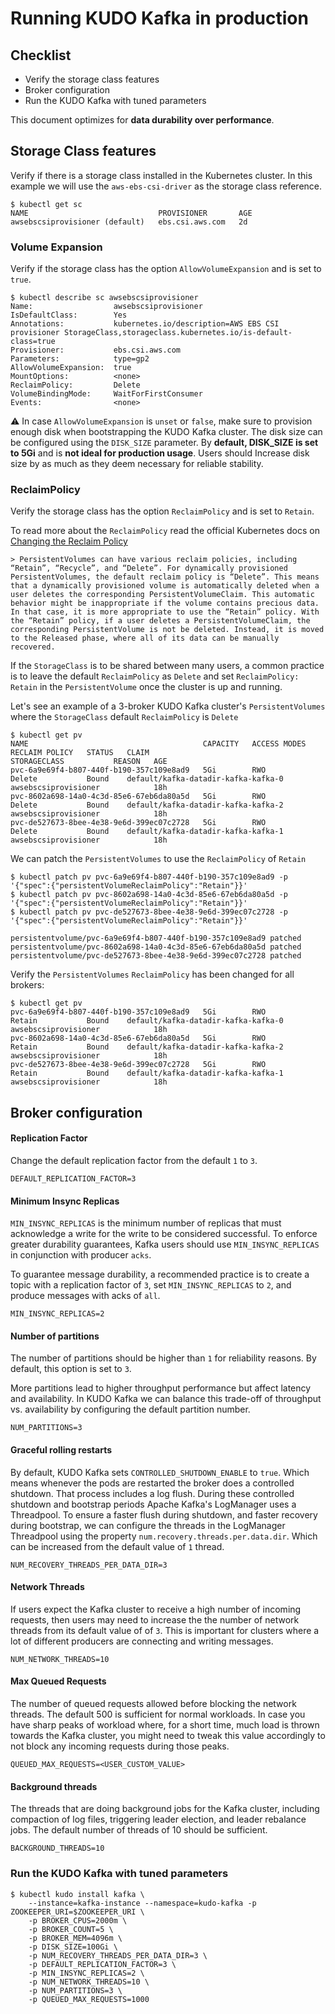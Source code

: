 # Running KUDO Kafka in production

## Checklist

- Verify the storage class features
- Broker configuration
- Run the KUDO Kafka with tuned parameters

This document optimizes for **data durability over performance**. 

## Storage Class features

Verify if there is a storage class installed in the Kubernetes cluster. In this example we will use the `aws-ebs-csi-driver` as the storage class reference.

```
$ kubectl get sc
NAME                             PROVISIONER       AGE
awsebscsiprovisioner (default)   ebs.csi.aws.com   2d
```

### Volume Expansion

Verify if the storage class has the option `AllowVolumeExpansion` and is set to `true`.

```
$ kubectl describe sc awsebscsiprovisioner
Name:                  awsebscsiprovisioner
IsDefaultClass:        Yes
Annotations:           kubernetes.io/description=AWS EBS CSI provisioner StorageClass,storageclass.kubernetes.io/is-default-class=true
Provisioner:           ebs.csi.aws.com
Parameters:            type=gp2
AllowVolumeExpansion:  true
MountOptions:          <none>
ReclaimPolicy:         Delete
VolumeBindingMode:     WaitForFirstConsumer
Events:                <none>
```

:warning: In case `AllowVolumeExpansion` is `unset` or `false`, make sure to provision enough disk when bootstrapping the KUDO Kafka cluster. The disk size can be configured using the `DISK_SIZE` parameter. By **default, DISK_SIZE is set to 5Gi** and is **not ideal for production usage**. Users should Increase disk size by as much as they deem necessary for reliable stability.

### ReclaimPolicy

Verify the storage class has the option `ReclaimPolicy` and is set to `Retain`.

To read more about the `ReclaimPolicy` read the official Kubernetes docs on [Changing the Reclaim Policy](https://kubernetes.io/docs/tasks/administer-cluster/change-pv-reclaim-policy/)

```
> PersistentVolumes can have various reclaim policies, including “Retain”, “Recycle”, and “Delete”. For dynamically provisioned PersistentVolumes, the default reclaim policy is “Delete”. This means that a dynamically provisioned volume is automatically deleted when a user deletes the corresponding PersistentVolumeClaim. This automatic behavior might be inappropriate if the volume contains precious data. In that case, it is more appropriate to use the “Retain” policy. With the “Retain” policy, if a user deletes a PersistentVolumeClaim, the corresponding PersistentVolume is not be deleted. Instead, it is moved to the Released phase, where all of its data can be manually recovered.
```

If the `StorageClass` is to be shared between many users, a common practice is to leave the default `ReclaimPolicy` as `Delete` and set `ReclaimPolicy: Retain` in the `PersistentVolume` once the cluster is up and running. 

Let's see an example of a 3-broker KUDO Kafka cluster's `PersistentVolumes` where the `StorageClass` default `ReclaimPolicy` is `Delete` 

```
$ kubectl get pv
NAME                                       CAPACITY   ACCESS MODES   RECLAIM POLICY   STATUS   CLAIM                                                              STORAGECLASS           REASON   AGE
pvc-6a9e69f4-b807-440f-b190-357c109e8ad9   5Gi        RWO            Delete           Bound    default/kafka-datadir-kafka-kafka-0                                awsebscsiprovisioner            18h
pvc-8602a698-14a0-4c3d-85e6-67eb6da80a5d   5Gi        RWO            Delete           Bound    default/kafka-datadir-kafka-kafka-2                                awsebscsiprovisioner            18h
pvc-de527673-8bee-4e38-9e6d-399ec07c2728   5Gi        RWO            Delete           Bound    default/kafka-datadir-kafka-kafka-1                                awsebscsiprovisioner            18h
```

We can patch the `PersistentVolumes` to use the `ReclaimPolicy` of `Retain`

```
$ kubectl patch pv pvc-6a9e69f4-b807-440f-b190-357c109e8ad9 -p '{"spec":{"persistentVolumeReclaimPolicy":"Retain"}}'
$ kubectl patch pv pvc-8602a698-14a0-4c3d-85e6-67eb6da80a5d -p '{"spec":{"persistentVolumeReclaimPolicy":"Retain"}}'
$ kubectl patch pv pvc-de527673-8bee-4e38-9e6d-399ec07c2728 -p '{"spec":{"persistentVolumeReclaimPolicy":"Retain"}}'

persistentvolume/pvc-6a9e69f4-b807-440f-b190-357c109e8ad9 patched
persistentvolume/pvc-8602a698-14a0-4c3d-85e6-67eb6da80a5d patched
persistentvolume/pvc-de527673-8bee-4e38-9e6d-399ec07c2728 patched
```

Verify the `PersistentVolumes` `ReclaimPolicy` has been changed for all brokers:

```
$ kubectl get pv
pvc-6a9e69f4-b807-440f-b190-357c109e8ad9   5Gi        RWO            Retain           Bound    default/kafka-datadir-kafka-kafka-0                                awsebscsiprovisioner            18h
pvc-8602a698-14a0-4c3d-85e6-67eb6da80a5d   5Gi        RWO            Retain           Bound    default/kafka-datadir-kafka-kafka-2                                awsebscsiprovisioner            18h
pvc-de527673-8bee-4e38-9e6d-399ec07c2728   5Gi        RWO            Retain           Bound    default/kafka-datadir-kafka-kafka-1                                awsebscsiprovisioner            18h
```



## Broker configuration

#### Replication Factor

Change the default replication factor from the default `1` to `3`.

```
DEFAULT_REPLICATION_FACTOR=3
```

#### Minimum Insync Replicas

`MIN_INSYNC_REPLICAS` is the minimum number of replicas that must acknowledge a write for the write to be considered successful. To enforce greater durability guarantees, Kafka users should use `MIN_INSYNC_REPLICAS` in conjunction with producer `acks`.

To guarantee message durability, a recommended practice is to create a topic with a replication factor of `3`, set `MIN_INSYNC_REPLICAS` to `2`, and produce messages with acks of `all`.

```
MIN_INSYNC_REPLICAS=2
```

#### Number of partitions

The number of partitions should be higher than `1` for reliability reasons. By default, this option is set to `3`.

More partitions lead to higher throughput performance but affect latency and availability. In KUDO Kafka we can balance this trade-off of throughput vs. availability by configuring the default partition number.

```
NUM_PARTITIONS=3
```

#### Graceful rolling restarts

By default, KUDO Kafka sets `CONTROLLED_SHUTDOWN_ENABLE` to `true`. Which means whenever the pods are restarted the broker does a controlled shutdown. That process includes a log flush. During these controlled shutdown and bootstrap periods Apache Kafka's LogManager uses a Threadpool. To ensure a faster flush during shutdown, and faster recovery during bootstrap, we can configure the threads in the LogManager Threadpool using the property `num.recovery.threads.per.data.dir`. Which can be increased from the default value of `1` thread.

```
NUM_RECOVERY_THREADS_PER_DATA_DIR=3
```

#### Network Threads

If users expect the Kafka cluster to receive a high number of incoming requests, then users may need to increase the the number of network threads from its default value of of `3`. This is important for clusters where a lot of different producers are connecting and writing messages.

```
NUM_NETWORK_THREADS=10
```

#### Max Queued Requests

The number of queued requests allowed before blocking the network threads. The default 500 is sufficient for normal workloads. In case you have sharp peaks of workload where, for a short time, much load is thrown towards the Kafka cluster, you might need to tweak this value accordingly to not block any incoming requests during those peaks.

```
QUEUED_MAX_REQUESTS=<USER_CUSTOM_VALUE>
```

#### Background threads

The threads that are doing background jobs for the Kafka cluster, including compaction of log files, triggering leader election, and leader rebalance jobs. The default number of threads of 10 should be sufficient. 

```
BACKGROUND_THREADS=10
```

### Run the KUDO Kafka with tuned parameters

```
$ kubectl kudo install kafka \
    --instance=kafka-instance --namespace=kudo-kafka -p ZOOKEEPER_URI=$ZOOKEEPER_URI \
    -p BROKER_CPUS=2000m \
    -p BROKER_COUNT=5 \
    -p BROKER_MEM=4096m \
    -p DISK_SIZE=100Gi \
    -p NUM_RECOVERY_THREADS_PER_DATA_DIR=3 \
    -p DEFAULT_REPLICATION_FACTOR=3 \
    -p MIN_INSYNC_REPLICAS=2 \
    -p NUM_NETWORK_THREADS=10 \
    -p NUM_PARTITIONS=3 \
    -p QUEUED_MAX_REQUESTS=1000 
```

